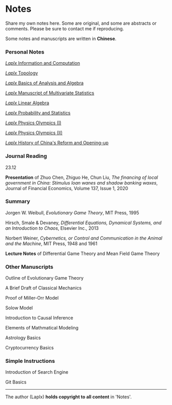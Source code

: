 # Notes

Share my own notes here. Some are original, and some are abstracts or comments. Please be sure to contact me if reproducing.

Some notes and manuscripts are written in **Chinese**.

### Personal Notes

[*Laplx* Information and Computation](note/info_compu.pdf)

[*Laplx* Topology](note/topology.pdf)

[*Laplx* Basics of Analysis and Algebra](note/anal.pdf)

[*Laplx* Manuscript of Multivariate Statistics](note/multistat_o.pdf)

[*Laplx* Linear Algebra](note/la.pdf)

[*Laplx* Probability and Statistics](note/probstat.pdf)

[*Laplx* Physics Olympics (I)](note/phy-1.pdf)

[*Laplx* Physics Olympics (II)](note/phy-2.pdf)

[*Laplx* History of China's Reform and Opening-up](https://laplx.cc/note/china_reform)

### Journal Reading

23.12

**Presentation** of Zhuo Chen, Zhiguo He, Chun Liu, *The financing of local government in China: Stimulus loan wanes and shadow banking waxes*, Journal of Financial Economics, Volume 137, Issue 1, 2020

### Summary

Jorgen W. Weibull, *Evolutionary Game Theory*, MIT Press, 1995 

Hirsch, Smale & Devaney, *Differential Equations, Dynamical Systems, and an Introduction to Chaos*,  Elsevier Inc., 2013

Norbert Weiner, *Cybernetics, or Control and Communication in the Animal and the Machine*, MIT Press, 1948 and 1961

**Lecture Notes** of Differential Game Theory and Mean Field Game Theory

### Other Manuscripts

Outline of Evolutionary Game Theory

A Brief Draft of Classical Mechanics

Proof of Miller-Orr Model

Solow Model

Introduction to Causal Inference

Elements of Mathmatical Modeling

Astrology Basics

Cryptocurrency Basics

### Simple Instructions

Introduction of Search Engine

Git Basics

---

The author (Laplx) **holds copyright to all content** in 'Notes'.